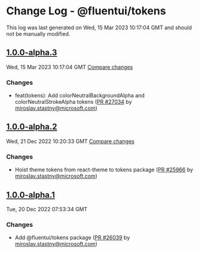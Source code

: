 # Change Log - @fluentui/tokens

This log was last generated on Wed, 15 Mar 2023 10:17:04 GMT and should not be manually modified.

<!-- Start content -->

## [1.0.0-alpha.3](https://github.com/microsoft/fluentui/tree/@fluentui/tokens_v1.0.0-alpha.3)

Wed, 15 Mar 2023 10:17:04 GMT 
[Compare changes](https://github.com/microsoft/fluentui/compare/@fluentui/tokens_v1.0.0-alpha.2..@fluentui/tokens_v1.0.0-alpha.3)

### Changes

- feat(tokens): Add colorNeutralBackgroundAlpha and colorNeutralStrokeAlpha tokens ([PR #27034](https://github.com/microsoft/fluentui/pull/27034) by miroslav.stastny@microsoft.com)

## [1.0.0-alpha.2](https://github.com/microsoft/fluentui/tree/@fluentui/tokens_v1.0.0-alpha.2)

Wed, 21 Dec 2022 10:20:33 GMT 
[Compare changes](https://github.com/microsoft/fluentui/compare/@fluentui/tokens_v1.0.0-alpha.1..@fluentui/tokens_v1.0.0-alpha.2)

### Changes

- Hoist theme tokens from react-theme to tokens package ([PR #25966](https://github.com/microsoft/fluentui/pull/25966) by miroslav.stastny@microsoft.com)

## [1.0.0-alpha.1](https://github.com/microsoft/fluentui/tree/@fluentui/tokens_v1.0.0-alpha.1)

Tue, 20 Dec 2022 07:53:34 GMT

### Changes

- Add @fluentui/tokens package ([PR #26039](https://github.com/microsoft/fluentui/pull/26039) by miroslav.stastny@microsoft.com)
